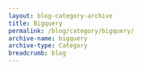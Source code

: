 ```yaml
---
layout: blog-category-archive
title: Bigquery
permalink: /blog/category/bigquery/
archive-name: bigquery
archive-type: Category
breadcrumb: blog
---
```

